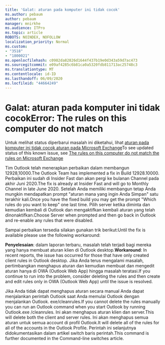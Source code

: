 ```yaml
---
title: 'Galat: aturan pada komputer ini tidak cocok'
ms.author: pebaum
author: pebaum
manager: mnirkhe
ms.audience: ITPro
ms.topic: article
ROBOTS: NOINDEX, NOFOLLOW
localization_priority: Normal
ms.custom:
- "3518"
- "1800021"
ms.openlocfilehash: c0982da82826d1644f437b19e0d343a59d7ac473
ms.sourcegitcommit: e09af4285c6b81ca0a5320fdb811713ac25748c3
ms.translationtype: MT
ms.contentlocale: id-ID
ms.lasthandoff: 06/09/2020
ms.locfileid: "44664249"
---
```

# <a name="error-the-rules-on-this-computer-do-not-match"></a><span data-ttu-id="91617-102">Galat: aturan pada komputer ini tidak cocok</span><span class="sxs-lookup"><span data-stu-id="91617-102">Error: The rules on this computer do not match</span></span>

<span data-ttu-id="91617-103">Untuk melihat status diperbarui masalah ini diketahui, lihat [aturan pada komputer ini tidak cocok aturan pada Microsoft Exchange](https://support.office.com/article/d032e037-b224-429e-b325-633afde9b5f0)</span><span class="sxs-lookup"><span data-stu-id="91617-103">To see updated status of this known issue, see [The rules on this computer do not match the rules on Microsoft Exchange](https://support.office.com/article/d032e037-b224-429e-b325-633afde9b5f0)</span></span>

<span data-ttu-id="91617-104">Tim Outlook telah menerapkan perbaikan dalam membangun 12928,10000.</span><span class="sxs-lookup"><span data-stu-id="91617-104">The Outlook Team has implemented a fix in Build 12928.10000.</span></span> <span data-ttu-id="91617-105">Perbaikan ini sudah di Insider Fast dan akan pergi ke bulanan Channel pada akhir Juni 2020.</span><span class="sxs-lookup"><span data-stu-id="91617-105">The fix is already at Insider Fast and will go to Monthly Channel in late June 2020.</span></span> <span data-ttu-id="91617-106">Setelah Anda memiliki membangun tetap Anda mungkin mendapatkan prompt "aturan mana yang ingin Anda Simpan" satu terakhir kali.</span><span class="sxs-lookup"><span data-stu-id="91617-106">Once you have the fixed build you may get the prompt "Which rules do you want to keep" one last time.</span></span> <span data-ttu-id="91617-107">Pilih server ketika diminta dan kemudian kembali di Outlook dan mengaktifkan kembali aturan yang telah dinonaktifkan.</span><span class="sxs-lookup"><span data-stu-id="91617-107">Choose Server when prompted and then go back in Outlook and re-enable any rules that were disabled.</span></span>

<span data-ttu-id="91617-108">Sampai perbaikan tersedia silakan gunakan trik berikut:</span><span class="sxs-lookup"><span data-stu-id="91617-108">Until the fix is available please use the following workaround:</span></span>

<span data-ttu-id="91617-109">**Penyelesaian**: dalam laporan terbaru, masalah telah terjadi bagi mereka yang hanya membuat aturan klien di Outlook desktop.</span><span class="sxs-lookup"><span data-stu-id="91617-109">**Workaround**: In recent reports, the issue has occurred for those that have only created client rules in Outlook desktop.</span></span> <span data-ttu-id="91617-110">Jika Anda terus mengalami masalah, pertimbangkan menghapus aturan dan kemudian membuat dan mengedit aturan hanya di OWA (Outlook Web App) hingga masalah teratasi.</span><span class="sxs-lookup"><span data-stu-id="91617-110">If you continue to run into the problem, consider deleting the rules and then create and edit rules only in OWA (Outlook Web App) until the issue is resolved.</span></span>

<span data-ttu-id="91617-111">Jika Anda tidak dapat menghapus aturan secara manual Anda dapat menjalankan perintah Outlook saat Anda memulai Outlook dengan menjalankan Outlook. exe/cleanrules.</span><span class="sxs-lookup"><span data-stu-id="91617-111">If you cannot delete the rules manually you can run an Outlook command when you start Outlook by running Outlook.exe /cleanrules.</span></span> <span data-ttu-id="91617-112">Ini akan menghapus aturan klien dan server.</span><span class="sxs-lookup"><span data-stu-id="91617-112">This will delete both the client and server rules.</span></span> <span data-ttu-id="91617-113">Ini akan menghapus semua aturan untuk semua account di profil Outlook.</span><span class="sxs-lookup"><span data-stu-id="91617-113">It will delete all of the rules for all of the accounts in the Outlook Profile.</span></span> <span data-ttu-id="91617-114">Perintah ini selanjutnya didokumentasikan dalam artikel switch baris perintah.</span><span class="sxs-lookup"><span data-stu-id="91617-114">This command is further documented in the Command-line switches article.</span></span>

